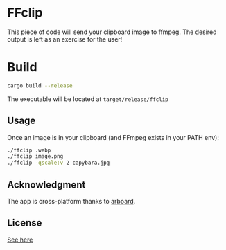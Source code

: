 # FFclip

This piece of code will send your clipboard image to ffmpeg. The desired output is left as an exercise for the user!

# Build

```sh
cargo build --release
```

The executable will be located at `target/release/ffclip`

## Usage

Once an image is in your clipboard (and FFmpeg exists in your PATH env):

```sh
./ffclip .webp
./ffclip image.png
./ffclip -qscale:v 2 capybara.jpg
```

## Acknowledgment

The app is cross-platform thanks to [arboard](https://github.com/1Password/arboard).

## License

[See here](license.md)
